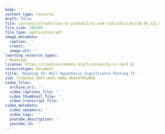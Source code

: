 ```yaml
---
body: ''
content_type: resource
draft: false
file: courses/introduction-to-probability-and-statistics/mit18_05_s22_class18-prep.pdf
file_size: 198109
file_type: application/pdf
image_metadata:
  caption: ''
  credit: ''
  image-alt: ''
learning_resource_types:
- Readings
license: https://creativecommons.org/licenses/by-nc-sa/4.0/
resourcetype: Document
title: 'Reading 18: Null Hypothesis Significance Testing II'
uid: f2c0e1e2-36b7-4eb5-946a-3b01d795a8b8
video_files:
  archive_url: ''
  video_captions_file: ''
  video_thumbnail_file: ''
  video_transcript_file: ''
video_metadata:
  video_speakers: ''
  video_tags: ''
  youtube_description: ''
  youtube_id: ''
---
```

